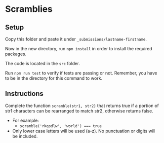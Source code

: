 # Scramblies

## Setup

Copy this folder and paste it under `_submissions/lastname-firstname`.

Now in the new directory, run `npm install` in order to install the required packages.

The code is located in the `src` folder.

Run `npm run test` to verify if tests are passing or not. Remember, you have to be in the directory for this command to work.

## Instructions

Complete the function `scramble(str1, str2)` that returns true if a portion of str1 characters can be rearranged to match str2, otherwise returns false.

- For example:
  - `scramble('rkqodlw', 'world') === true`
- Only lower case letters will be used (a-z). No punctuation or digits will be included.
